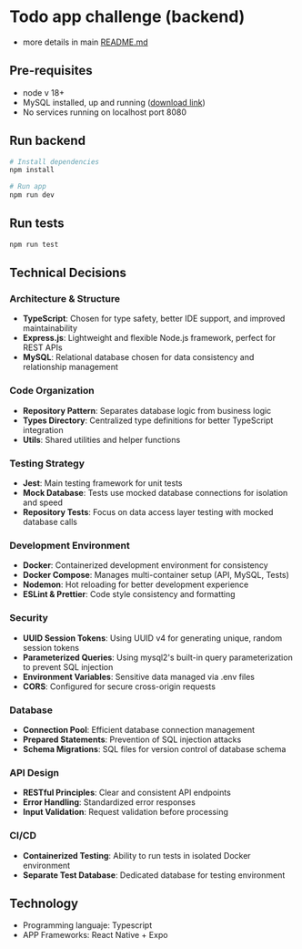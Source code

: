 # Todo app challenge (backend)

- more details in main [README.md](../README.md)

## Pre-requisites

- node v 18+
- MySQL installed, up and running ([download link](https://dev.mysql.com/downloads/mysql/))
- No services running on localhost port 8080

## Run backend

```bash
# Install dependencies
npm install

# Run app
npm run dev
```

## Run tests

```bash
npm run test
```

## Technical Decisions

### Architecture & Structure

- **TypeScript**: Chosen for type safety, better IDE support, and improved maintainability
- **Express.js**: Lightweight and flexible Node.js framework, perfect for REST APIs
- **MySQL**: Relational database chosen for data consistency and relationship management

### Code Organization

- **Repository Pattern**: Separates database logic from business logic
- **Types Directory**: Centralized type definitions for better TypeScript integration
- **Utils**: Shared utilities and helper functions

### Testing Strategy

- **Jest**: Main testing framework for unit tests
- **Mock Database**: Tests use mocked database connections for isolation and speed
- **Repository Tests**: Focus on data access layer testing with mocked database calls

### Development Environment

- **Docker**: Containerized development environment for consistency
- **Docker Compose**: Manages multi-container setup (API, MySQL, Tests)
- **Nodemon**: Hot reloading for better development experience
- **ESLint & Prettier**: Code style consistency and formatting

### Security

- **UUID Session Tokens**: Using UUID v4 for generating unique, random session tokens
- **Parameterized Queries**: Using mysql2's built-in query parameterization to prevent SQL injection
- **Environment Variables**: Sensitive data managed via .env files
- **CORS**: Configured for secure cross-origin requests

### Database

- **Connection Pool**: Efficient database connection management
- **Prepared Statements**: Prevention of SQL injection attacks
- **Schema Migrations**: SQL files for version control of database schema

### API Design

- **RESTful Principles**: Clear and consistent API endpoints
- **Error Handling**: Standardized error responses
- **Input Validation**: Request validation before processing

### CI/CD

- **Containerized Testing**: Ability to run tests in isolated Docker environment
- **Separate Test Database**: Dedicated database for testing environment

## Technology

- Programming languaje: Typescript
- APP Frameworks: React Native + Expo
